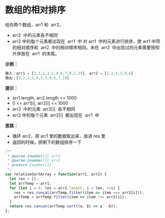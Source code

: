 # 数组的相对排序

给你两个数组，arr1 和  arr2，

- arr2  中的元素各不相同
- arr2 中的每个元素都出现在  arr1  中
  对 arr1  中的元素进行排序，使 arr1 中项的相对顺序和  arr2  中的相对顺序相同。未在  arr2  中出现过的元素需要按照升序放在  arr1  的末尾。

**示例：**

```js
输入：arr1 = [2,3,1,3,2,4,6,7,9,2,19], arr2 = [2,1,4,3,9,6]
输出：[2,2,2,1,4,3,3,9,6,7,19]
```

**提示：**

- arr1.length, arr2.length <= 1000
- 0 <= arr1[i], arr2[i] <= 1000
- arr2  中的元素  arr2[i]  各不相同
- arr2 中的每个元素  arr2[i]  都出现在  arr1  中

**思路：**

- 循环 arr2，把 arr1 里的数据取出来，放进 res 里
- 返回的时候，把剩下的数组排序一下

```js
/**
 * @param {number[]} arr1
 * @param {number[]} arr2
 * @return {number[]}
 */
var relativeSortArray = function(arr1, arr2) {
  let res = [];
  let arrTemp = arr1;
  for (let i = 0, len = arr2.length; i < len; ++i) {
    res = res.concat(arrTemp.filter(item => item === arr2[i]));
    arrTemp = arrTemp.filter(item => item !== arr2[i]);
  }
  return res.concat(arrTemp.sort((a, b) => a - b));
};
```
